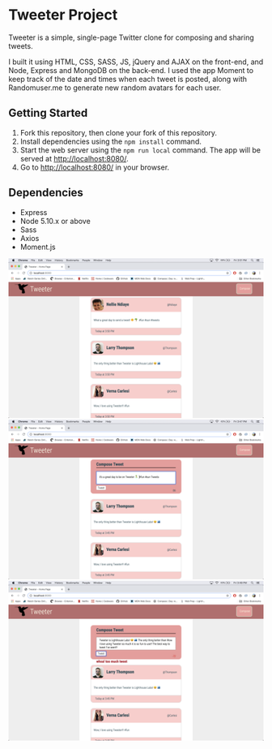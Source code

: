 # Tweeter Project

Tweeter is a simple, single-page Twitter clone for composing and sharing tweets. 

I built it using HTML, CSS, SASS, JS, jQuery and AJAX on the front-end, and Node, Express and MongoDB on the back-end. I used the app Moment to keep track of the date and times when each tweet is posted, along with Randomuser.me to generate new random avatars for each user.


## Getting Started

1. Fork this repository, then clone your fork of this repository.
2. Install dependencies using the `npm install` command.
3. Start the web server using the `npm run local` command. The app will be served at <http://localhost:8080/>.
4. Go to <http://localhost:8080/> in your browser.

## Dependencies

- Express
- Node 5.10.x or above
- Sass
- Axios
- Moment.js



!["Tweeter main page"](https://github.com/juliamoses/tweeter/blob/master/docs/tweeter-main.png?raw=true)
!["Tweeter counter"](https://github.com/juliamoses/tweeter/blob/master/docs/tweet-counter.png?raw=true)
!["Tweeter error"](https://github.com/juliamoses/tweeter/blob/master/docs/tweet-error.png?raw=true)
